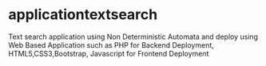# applicationtextsearch
Text search application using Non Deterministic Automata and deploy using Web Based Application such as PHP for Backend Deployment, HTML5,CSS3,Bootstrap, Javascript for Frontend Deployment
